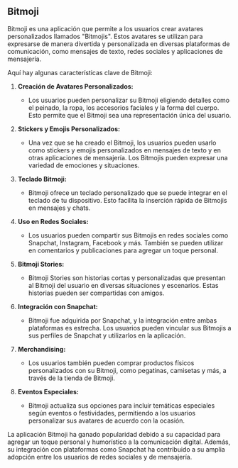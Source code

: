 ## Bitmoji

Bitmoji es una aplicación que permite a los usuarios crear avatares personalizados llamados "Bitmojis". Estos avatares se utilizan para expresarse de manera divertida y personalizada en diversas plataformas de comunicación, como mensajes de texto, redes sociales y aplicaciones de mensajería.

Aquí hay algunas características clave de Bitmoji:

1. **Creación de Avatares Personalizados:**
   - Los usuarios pueden personalizar su Bitmoji eligiendo detalles como el peinado, la ropa, los accesorios faciales y la forma del cuerpo. Esto permite que el Bitmoji sea una representación única del usuario.

2. **Stickers y Emojis Personalizados:**
   - Una vez que se ha creado el Bitmoji, los usuarios pueden usarlo como stickers y emojis personalizados en mensajes de texto y en otras aplicaciones de mensajería. Los Bitmojis pueden expresar una variedad de emociones y situaciones.

3. **Teclado Bitmoji:**
   - Bitmoji ofrece un teclado personalizado que se puede integrar en el teclado de tu dispositivo. Esto facilita la inserción rápida de Bitmojis en mensajes y chats.

4. **Uso en Redes Sociales:**
   - Los usuarios pueden compartir sus Bitmojis en redes sociales como Snapchat, Instagram, Facebook y más. También se pueden utilizar en comentarios y publicaciones para agregar un toque personal.

5. **Bitmoji Stories:**
   - Bitmoji Stories son historias cortas y personalizadas que presentan al Bitmoji del usuario en diversas situaciones y escenarios. Estas historias pueden ser compartidas con amigos.

6. **Integración con Snapchat:**
   - Bitmoji fue adquirida por Snapchat, y la integración entre ambas plataformas es estrecha. Los usuarios pueden vincular sus Bitmojis a sus perfiles de Snapchat y utilizarlos en la aplicación.

7. **Merchandising:**
   - Los usuarios también pueden comprar productos físicos personalizados con su Bitmoji, como pegatinas, camisetas y más, a través de la tienda de Bitmoji.

8. **Eventos Especiales:**
   - Bitmoji actualiza sus opciones para incluir temáticas especiales según eventos o festividades, permitiendo a los usuarios personalizar sus avatares de acuerdo con la ocasión.

La aplicación Bitmoji ha ganado popularidad debido a su capacidad para agregar un toque personal y humorístico a la comunicación digital. Además, su integración con plataformas como Snapchat ha contribuido a su amplia adopción entre los usuarios de redes sociales y de mensajería.